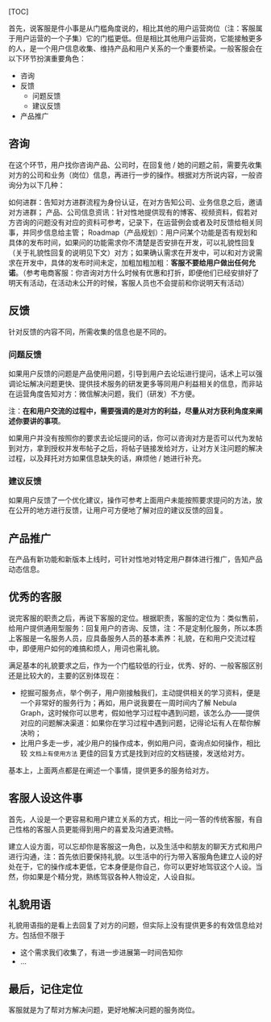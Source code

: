[TOC]

首先，说客服是件小事是从门槛角度说的，相比其他的用户运营岗位（注：客服属于用户运营的一个子集）它的门槛更低。但是相比其他用户运营岗，它能接触更多的人，是一个用户信息收集、维持产品和用户关系的一个重要桥梁。一般客服会在以下环节扮演重要角色：

* 咨询
* 反馈
    * 问题反馈
    * 建议反馈
* 产品推广

## 咨询

在这个环节，用户找你咨询产品、公司时，在回复他 / 她的问题之前，需要先收集对方的公司和业务（岗位）信息，再进行一步的操作。根据对方所说内容，一般咨询分为以下几种：

如何进群：告知对方进群流程为身份认证，在对方告知公司、业务信息之后，邀请对方进群；
产品、公司信息资讯：针对性地提供现有的博客、视频资料，假若对方咨询的问题没有对应的资料可参考，记录下，在运营例会或者及时反馈给相关同事，并同步信息给主管；
Roadmap（产品规划）：用户问某个功能是否有规划和具体的发布时间，如果问的功能需求你不清楚是否安排在开发，可以礼貌性回复（关于礼貌性回复的说明见下文）对方；如果确认需求在开发中，可以和对方说需求在开发中，具体的发布时间未定，加粗加粗加粗：**客服不要给用户做出任何允诺**。（参考电商客服：你咨询对方什么时候有优惠和打折，即便他们已经安排好了明天有活动，在活动未公开的时候，客服人员也不会提前和你说明天有活动）

## 反馈

针对反馈的内容不同，所需收集的信息也是不同的。

### 问题反馈

如果用户反馈的问题是产品使用问题，引导到用户去论坛进行提问，话术上可以强调论坛解决问题更快、提供技术服务的研发更多等同用户利益相关的信息，而非站在运营角度告知对方：微信解决问题，我们（研发）不方便。

注：**在和用户交流的过程中，需要强调的是对方的利益，尽量从对方获利角度来阐述你要讲的事项**。

如果用户并没有按照你的要求去论坛提问的话，你可以咨询对方是否可以代为发帖到对方，拿到授权并发布帖子之后，将帖子链接发给对方，让对方关注问题的解决过程，以及拜托对方如果信息缺失的话，麻烦他 / 她进行补充。

### 建议反馈

如果用户反馈了一个优化建议，操作可参考上面用户未能按照要求提问的方法，放在公开的地方进行反馈，让用户可方便地了解对应的建议反馈的回复。

## 产品推广

在产品有新功能和新版本上线时，可针对性地对特定用户群体进行推广，告知产品动态信息。

## 优秀的客服

说完客服的职责之后，再说下客服的定位。根据职责，客服的定位为：类似售前，给用户提供通用型服务：回复用户的咨询、反馈，注：不是定制化服务，所以本质上客服是一名服务人员，应具备服务人员的基本素养：礼貌，在和用户交流过程中，即便用户如何的难搞和烦人，用词也需礼貌。

满足基本的礼貌要求之后，作为一个门槛较低的行业，优秀、好的、一般客服区别还是比较大的，主要的区别体现在：

* 挖掘可服务点，举个例子，用户刚接触我们，主动提供相关的学习资料，便是一个非常好的服务行为；再如，用户说我要在一周时间内了解 Nebula Graph，这时候你可以思考，假如他学习过程中遇到问题，该怎么办——提供对应的问题解决渠道：如果你在学习过程中遇到问题，记得论坛有人在帮你解决哟；
* 比用户多走一步，减少用户的操作成本，例如用户问，查询点如何操作，相比较 `文档上有使用方法` 更佳的回复方式是找到对应的文档链接，发送给对方。

基本上，上面两点都是在阐述一个事情，提供更多的服务给对方。

## 客服人设这件事

首先，人设是一个更容易和用户建立关系的方式，相比一问一答的传统客服，有自己性格的客服人员更能得到用户的喜爱及沟通更流畅。

建立人设方面，可以忘却你是客服这一角色，以及生活中和朋友的聊天方式和用户进行沟通，注：首先依旧要保持礼貌。以生活中的行为带入客服角色建立人设的好处在于，它的操作成本更低，它本身便是你自己，你可以更好地驾驭这个人设。当然，你如果是个精分党，熟练驾驭各种人物设定，人设自拟。

## 礼貌用语

礼貌用语指的是看上去回复了对方的问题，但实际上没有提供更多的有效信息给对方。包括但不限于

* 这个需求我们收集了，有进一步进展第一时间告知你
* ...

## 最后，记住定位

客服就是为了帮对方解决问题，更好地解决问题的服务岗位。